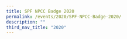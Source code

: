 ```yaml
---
title: SPF NPCC Badge 2020
permalink: /events/2020/SPF-NPCC-Badge-2020/
description: ""
third_nav_title: "2020"
---
```


